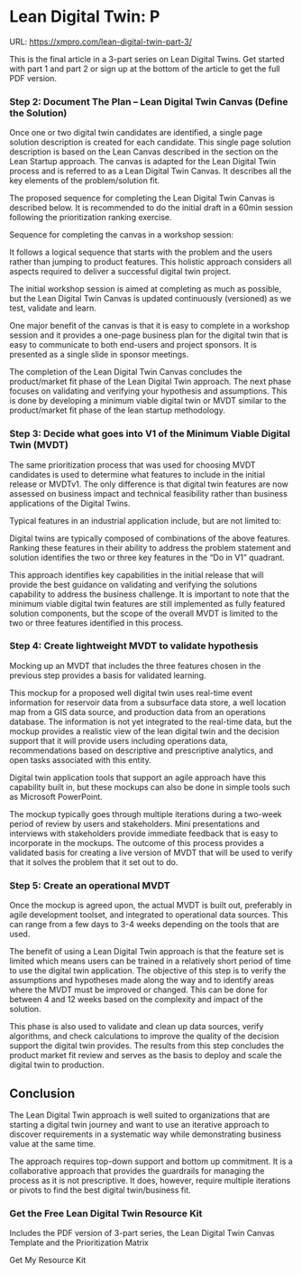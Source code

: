 # Lean Digital Twin: P

URL: https://xmpro.com/lean-digital-twin-part-3/

This is the final article in a 3-part series on Lean Digital Twins. Get started with part 1 and part 2 or sign up at the bottom of the article to get the full PDF version.

### Step 2: Document The Plan – Lean Digital Twin Canvas (Define the Solution)

Once one or two digital twin candidates are identified, a single page solution description is created for each candidate. This single page solution description is based on the Lean Canvas described in the section on the Lean Startup approach. The canvas is adapted for the Lean Digital Twin process and is referred to as a Lean Digital Twin Canvas. It describes all the key elements of the problem/solution fit.

The proposed sequence for completing the Lean Digital Twin Canvas is described below. It is recommended to do the initial draft in a 60min session following the prioritization ranking exercise.

Sequence for completing the canvas in a workshop session:

It follows a logical sequence that starts with the problem and the users rather than jumping to product features. This holistic approach considers all aspects required to deliver a successful digital twin project.

The initial workshop session is aimed at completing as much as possible, but the Lean Digital Twin Canvas is updated continuously (versioned) as we test, validate and learn.

One major benefit of the canvas is that it is easy to complete in a workshop session and it provides a one-page business plan for the digital twin that is easy to communicate to both end-users and project sponsors. It is presented as a single slide in sponsor meetings.

The completion of the Lean Digital Twin Canvas concludes the product/market fit phase of the Lean Digital Twin approach. The next phase focuses on validating and verifying your hypothesis and assumptions. This is done by developing a minimum viable digital twin or MVDT similar to the product/market fit phase of the lean startup methodology.

### Step 3: Decide what goes into V1 of the Minimum Viable Digital Twin (MVDT)

The same prioritization process that was used for choosing MVDT candidates is used to determine what features to include in the initial release or MVDTv1. The only difference is that digital twin features are now assessed on business impact and technical feasibility rather than business applications of the Digital Twins.

Typical features in an industrial application include, but are not limited to:

Digital twins are typically composed of combinations of the above features. Ranking these features in their ability to address the problem statement and solution identifies the two or three key features in the “Do in V1” quadrant.

This approach identifies key capabilities in the initial release that will provide the best guidance on validating and verifying the solutions capability to address the business challenge. It is important to note that the minimum viable digital twin features are still implemented as fully featured solution components, but the scope of the overall MVDT is limited to the two or three features identified in this process.

### Step 4: Create lightweight MVDT to validate hypothesis

Mocking up an MVDT that includes the three features chosen in the previous step provides a basis for validated learning.

This mockup for a proposed well digital twin uses real-time event information for reservoir data from a subsurface data store, a well location map from a GIS data source, and production data from an operations database. The information is not yet integrated to the real-time data, but the mockup provides a realistic view of the lean digital twin and the decision support that it will provide users including operations data, recommendations based on descriptive and prescriptive analytics, and open tasks associated with this entity.

Digital twin application tools that support an agile approach have this capability built in, but these mockups can also be done in simple tools such as Microsoft PowerPoint.

The mockup typically goes through multiple iterations during a two-week period of review by users and stakeholders. Mini presentations and interviews with stakeholders provide immediate feedback that is easy to incorporate in the mockups. The outcome of this process provides a validated basis for creating a live version of MVDT that will be used to verify that it solves the problem that it set out to do.

### Step 5: Create an operational MVDT

Once the mockup is agreed upon, the actual MVDT is built out, preferably in agile development toolset, and integrated to operational data sources. This can range from a few days to 3-4 weeks depending on the tools that are used.

The benefit of using a Lean Digital Twin approach is that the feature set is limited which means users can be trained in a relatively short period of time to use the digital twin application. The objective of this step is to verify the assumptions and hypotheses made along the way and to identify areas where the MVDT must be improved or changed. This can be done for between 4 and 12 weeks based on the complexity and impact of the solution.

This phase is also used to validate and clean up data sources, verify algorithms, and check calculations to improve the quality of the decision support the digital twin provides. The results from this step concludes the product market fit review and serves as the basis to deploy and scale the digital twin to production.

## Conclusion

The Lean Digital Twin approach is well suited to organizations that are starting a digital twin journey and want to use an iterative approach to discover requirements in a systematic way while demonstrating business value at the same time.

The approach requires top-down support and bottom up commitment. It is a collaborative approach that provides the guardrails for managing the process as it is not prescriptive. It does, however, require multiple iterations or pivots to find the best digital twin/business fit.

### Get the Free Lean Digital Twin Resource Kit

Includes the PDF version of 3-part series, the Lean Digital Twin Canvas Template and the Prioritization Matrix

Get My Resource Kit

